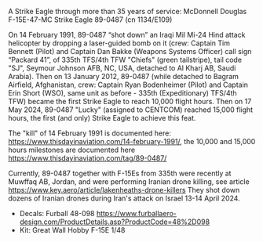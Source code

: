 A Strike Eagle through more than 35 years of service: McDonnell Douglas F-15E-47-MC Strike Eagle 89-0487 (cn 1134/E109)

On 14 February 1991, 89-0487 “shot down” an Iraqi Mil Mi-24 Hind attack helicopter by dropping a laser-guided bomb on it (crew: Captain Tim Bennett (Pilot) and Captain Dan Bakke (Weapons Systems Officer) call sign “Packard 41”, of 335th TFS/4th TFW "Chiefs" (green tailstripe), tail code "SJ", Seymour Johnson AFB, NC, USA, detached to Al Kharj AB, Saudi Arabia). Then on 13 January 2012, 89-0487 (while detached to Bagram Airfield, Afghanistan, crew: Captain Ryan Bodenheimer (Pilot) and Captain Erin Short (WSO), same unit as before - 335th (Expeditionary) TFS/4th TFW) became the first Strike Eagle to reach 10,000 flight hours. Then on 17 May 2024, 89-0487 "Lucky" (assigned to CENTCOM) reached 15,000 flight hours, the first (and only) Strike Eagle to achieve this feat.

The "kill" of 14 February 1991 is documented here: https://www.thisdayinaviation.com/14-february-1991/, the 10,000 and 15,000 hours milestones are documented here https://www.thisdayinaviation.com/tag/89-0487/

Currently, 89-0487 together with F-15Es from 335th were recently at Muwffaq AB, Jordan, and were performing Iranian drone killing, see article https://www.key.aero/article/lakenheaths-drone-killers They shot down dozens of Iranian drones during Iran's attack on Israel 13-14 April 2024.

- Decals: Furball 48-098 https://www.furballaero-design.com/ProductDetails.asp?ProductCode=48%2D098
- Kit: Great Wall Hobby F-15E 1/48
